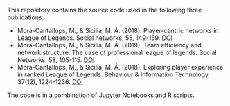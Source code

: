 
This repository contains the source code used in the following three publications:

* Mora-Cantallops, M., & Sicilia, M. Á. (2018). Player-centric networks in League of Legends. Social networks, 55, 149-159. [DOI](https://doi.org/10.1016/j.socnet.2018.06.002)
* Mora-Cantallops, M., & Sicilia, M. Á. (2019). Team efficiency and network structure: The case of professional league of legends. Social Networks, 58, 105-115. [DOI](https://doi.org/10.1016/j.socnet.2019.03.004)
* Mora-Cantallops, M., & Sicilia, M. Á. (2018). Exploring player experience in ranked League of Legends. Behaviour & Information Technology, 37(12), 1224-1236. [DOI](https://doi.org/10.1080/0144929X.2018.1492631)

The code is in a combination of Jupyter Notebooks and R scripts. 